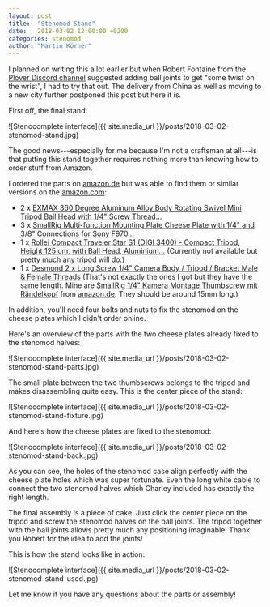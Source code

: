 ```yaml
---
layout: post
title:  "Stenomod Stand"
date:   2018-03-02 12:00:00 +0200
categories: stenomod
author: "Martin Körner" 
---
```


I planned on writing this a lot earlier but when Robert Fontaine from the [Plover Discord channel](https://discordapp.com/channels/136953735426473984) suggested adding ball joints to get "some twist on the wrist", I had to try that out. 
The delivery from China as well as moving to a new city further postponed this post but here it is.

First off, the final stand:

![Stenocomplete interface]({{ site.media_url }}/posts/2018-03-02-stenomod-stand.jpg)

The good news---especially for me because I'm not a craftsman at all---is that putting this stand together requires nothing more than knowing how to order stuff from Amazon.

I ordered the parts on [amazon.de](https://www.amazon.de/) but was able to find them or similar versions on the [amazon.com](https://www.amazon.com/):

* 2 x [EXMAX 360 Degree Aluminum Alloy Body Rotating Swivel Mini Tripod Ball Head with 1/4" Screw Thread…](https://www.amazon.com/EXMAX-Aluminum-Rotating-Lighter-Camcorder/dp/B012FTXOW)
* 3 x [SmallRig Multi-function Mounting Plate Cheese Plate with 1/4" and 3/8" Connections for Sony F970…](https://www.amazon.com/SmallRig-Multi-function-Mounting-Plate-Connections/dp/B0062TOA4U)
* 1 x [Rollei Compact Traveler Star S1 (DIGI 3400) - Compact Tripod, Height 125 cm, with Ball Head, Aluminium…](https://www.amazon.com/Rollei-Compact-Traveler-Star-DIGI/dp/B00775N7O2) (Currently not available but pretty much any tripod will do.)
* 1 x [Desmond 2 x Long Screw 1/4" Camera Body / Tripod / Bracket Male & Female Threads](https://www.amazon.com/Desmond-Camera-Tripod-Bracket-Threads/dp/B00FUAWQ0C) (That's not exactly the ones I got but they have the same length. Mine are [SmallRig 1/4" Kamera Montage Thumbscrew mit Rändelkopf](https://www.amazon.de/SmallRig-Kamera-Montage-Thumbscrew-Rändelkopf-1-4/dp/B071G7P2VM) from [amazon.de](https://www.amazon.de/). They should be around 15mm long.)

In addition, you'll need four bolts and nuts to fix the stenomod on the cheese plates which I didn't order online.

Here's an overview of the parts with the two cheese plates already fixed to the stenomod halves:

![Stenocomplete interface]({{ site.media_url }}/posts/2018-03-02-stenomod-stand-parts.jpg)

The small plate between the two thumbscrews belongs to the tripod and makes disassembling quite easy.
This is the center piece of the stand:

![Stenocomplete interface]({{ site.media_url }}/posts/2018-03-02-stenomod-stand-fixture.jpg)

And here's how the cheese plates are fixed to the stenomod:

![Stenocomplete interface]({{ site.media_url }}/posts/2018-03-02-stenomod-stand-back.jpg)

As you can see, the holes of the stenomod case align perfectly with the cheese plate holes which was super fortunate.
Even the long white cable to connect the two stenomod halves which Charley included has exactly the right length.

The final assembly is a piece of cake.
Just click the center piece on the tripod and screw the stenomod halves on the ball joints.
The tripod together with the ball joints allows pretty much any positioning imaginable.
Thank you Robert for the idea to add the joints!

This is how the stand looks like in action:

![Stenocomplete interface]({{ site.media_url }}/posts/2018-03-02-stenomod-stand-used.jpg)

Let me know if you have any questions about the parts or assembly!
